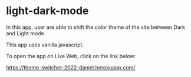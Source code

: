 # light-dark-mode

In this app, user are able to shift the color theme of the site between Dark and Light mode.

This app uses vanilla javascript.


To open the app on Live Web, click on the link below:

<a href="https://theme-switcher-2022-daniel.herokuapp.com/" target="_blank">https://theme-switcher-2022-daniel.herokuapp.com/</a>


